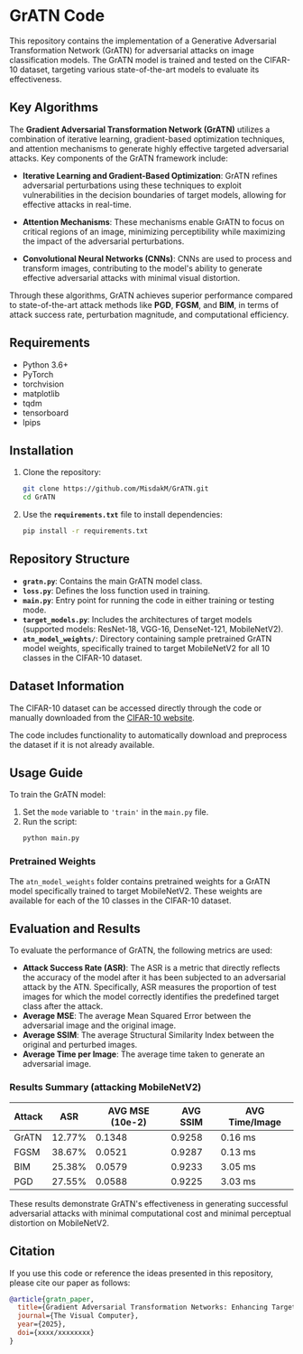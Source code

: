 # GrATN Code

This repository contains the implementation of a Generative Adversarial Transformation Network (GrATN) for adversarial attacks on image classification models. The GrATN model is trained and tested on the CIFAR-10 dataset, targeting various state-of-the-art models to evaluate its effectiveness.

## Key Algorithms

The **Gradient Adversarial Transformation Network (GrATN)** utilizes a combination of iterative learning, gradient-based optimization techniques, and attention mechanisms to generate highly effective targeted adversarial attacks. Key components of the GrATN framework include:

- **Iterative Learning and Gradient-Based Optimization**: GrATN refines adversarial perturbations using these techniques to exploit vulnerabilities in the decision boundaries of target models, allowing for effective attacks in real-time.
  
- **Attention Mechanisms**: These mechanisms enable GrATN to focus on critical regions of an image, minimizing perceptibility while maximizing the impact of the adversarial perturbations.
  
- **Convolutional Neural Networks (CNNs)**: CNNs are used to process and transform images, contributing to the model's ability to generate effective adversarial attacks with minimal visual distortion.

Through these algorithms, GrATN achieves superior performance compared to state-of-the-art attack methods like **PGD**, **FGSM**, and **BIM**, in terms of attack success rate, perturbation magnitude, and computational efficiency.

## Requirements

- Python 3.6+
- PyTorch
- torchvision
- matplotlib
- tqdm
- tensorboard
- lpips

## Installation

1. Clone the repository:
    ```bash
    git clone https://github.com/MisdakM/GrATN.git
    cd GrATN
    ```

2. Use the **`requirements.txt`** file to install dependencies:
    ```bash
    pip install -r requirements.txt
    ```

## Repository Structure

- **`gratn.py`**: Contains the main GrATN model class.
- **`loss.py`**: Defines the loss function used in training.
- **`main.py`**: Entry point for running the code in either training or testing mode.
- **`target_models.py`**: Includes the architectures of target models (supported models: ResNet-18, VGG-16, DenseNet-121, MobileNetV2).
- **`atn_model_weights/`**: Directory containing sample pretrained GrATN model weights, specifically trained to target MobileNetV2 for all 10 classes in the CIFAR-10 dataset.

## Dataset Information

The CIFAR-10 dataset can be accessed directly through the code or manually downloaded from the [CIFAR-10 website](https://www.cs.toronto.edu/~kriz/cifar.html).

The code includes functionality to automatically download and preprocess the dataset if it is not already available.

## Usage Guide

To train the GrATN model:

1. Set the `mode` variable to `'train'` in the `main.py` file.
2. Run the script:
   ```bash
   python main.py

### Pretrained Weights  

The `atn_model_weights` folder contains pretrained weights for a GrATN model specifically trained to target MobileNetV2. These weights are available for each of the 10 classes in the CIFAR-10 dataset.

## Evaluation and Results

To evaluate the performance of GrATN, the following metrics are used:

- **Attack Success Rate (ASR)**: The ASR is a metric that directly reflects the accuracy of the model after it has been subjected to an adversarial attack by the ATN. Specifically, ASR measures the proportion of test images for which the model correctly identifies the predefined target class after the attack.
- **Average MSE**: The average Mean Squared Error between the adversarial image and the original image.
- **Average SSIM**: The average Structural Similarity Index between the original and perturbed images.
- **Average Time per Image**: The average time taken to generate an adversarial image.

### Results Summary (attacking MobileNetV2)

| Attack   | ASR    | AVG MSE (10e-2) | AVG SSIM | AVG Time/Image |
|----------|--------|-----------------|----------|----------------|
| GrATN    | 12.77% | 0.1348          | 0.9258   | 0.16 ms        |
| FGSM     | 38.67% | 0.0521          | 0.9287   | 0.13 ms        |
| BIM      | 25.38% | 0.0579          | 0.9233   | 3.05 ms        |
| PGD      | 27.55% | 0.0588          | 0.9225   | 3.03 ms        |

These results demonstrate GrATN's effectiveness in generating successful adversarial attacks with minimal computational cost and minimal perceptual distortion on MobileNetV2.

## **Citation**

If you use this code or reference the ideas presented in this repository, please cite our paper as follows:

```bibtex
@article{gratn_paper,
  title={Gradient Adversarial Transformation Networks: Enhancing Targeted Attacks on Computer Vision Systems},
  journal={The Visual Computer},
  year={2025},
  doi={xxxx/xxxxxxxx}
}
